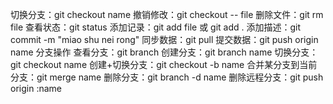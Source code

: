 切换分支：git checkout name
撤销修改：git checkout -- file
删除文件：git rm file
查看状态：git status
添加记录：git add file 或 git add .
添加描述：git commit -m "miao shu nei rong"
同步数据：git pull
提交数据：git push origin name
分支操作
查看分支：git branch
创建分支：git branch name
切换分支：git checkout name
创建+切换分支：git checkout -b name
        合并某分支到当前分支：git merge name
删除分支：git branch -d name
删除远程分支：git push origin :name
